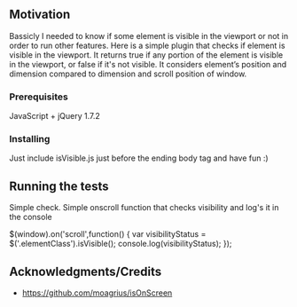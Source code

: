 ## Motivation
Bassicly I needed to know if some element is visible in the viewport or not in order to run other features.
Here is a simple plugin that checks if element is visible in the viewport.
It returns true if any portion of the element is visible in the viewport, or false if it's not visible.
It considers element’s position and dimension compared to dimension and scroll position of window.


### Prerequisites

JavaScript + jQuery 1.7.2 


### Installing
Just include isVisible.js just before the ending body tag and have fun :)


## Running the tests

Simple check. Simple onscroll function that checks visibility and log's it in the console

$(window).on('scroll',function() {
    var visibilityStatus = $('.elementClass').isVisible();
    console.log(visibilityStatus);
});




## Acknowledgments/Credits

* https://github.com/moagrius/isOnScreen

